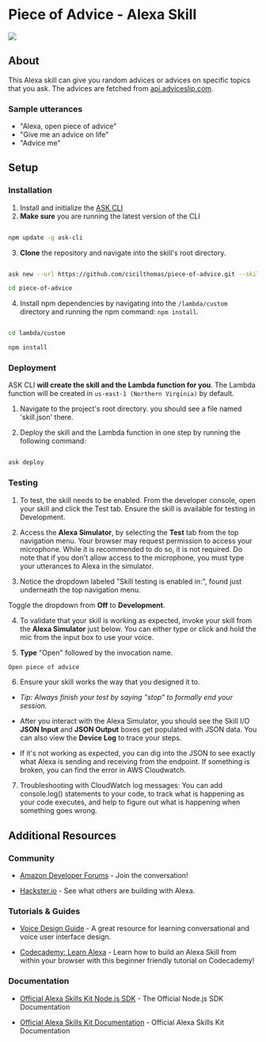 #  Piece of Advice - Alexa Skill

<img  src="https://m.media-amazon.com/images/G/01/mobile-apps/dex/alexa/alexa-skills-kit/tutorials/quiz-game/header._TTH_.png"  />


## About

This Alexa skill can give you random advices or advices on specific topics that you ask. The advices are fetched from [api.adviceslip.com](https://api.adviceslip.com/). 

### Sample utterances

* "Alexa, open piece of advice"
* "Give me an advice on life"
* "Advice me"



## Setup 

### Installation

1. Install and initialize the [ASK CLI](https://developer.amazon.com/docs/smapi/quick-start-alexa-skills-kit-command-line-interface.html?&sc_category=Owned&sc_channel=RD&sc_campaign=Evangelism2018&sc_publisher=github&sc_content=Content&sc_detail=hello-world-nodejs-V2_CLI-1&sc_funnel=Convert&sc_country=WW&sc_medium=Owned_RD_Evangelism2018_github_Content_hello-world-nodejs-V2_CLI-1_Convert_WW_beginnersdevs&sc_segment=beginnersdevs)
2.  **Make sure** you are running the latest version of the CLI
```bash

npm update -g ask-cli

```
3.  **Clone** the repository and navigate into the skill's root directory.

```bash

ask new --url https://github.com/cicilthomas/piece-of-advice.git --skill-name piece-of-advice

cd piece-of-advice

```
4. Install npm dependencies by navigating into the `/lambda/custom` directory and running the npm command: `npm install`.

```bash

cd lambda/custom

npm install

```
### Deployment

ASK CLI **will create the skill and the Lambda function for you**. The Lambda function will be created in ```us-east-1 (Northern Virginia)``` by default.

1. Navigate to the project's root directory. you should see a file named 'skill.json' there.

2. Deploy the skill and the Lambda function in one step by running the following command:

```bash

ask deploy

```

### Testing

1. To test, the skill needs to be enabled. From the developer console, open your skill and click the Test tab. Ensure the skill is available for testing in Development.

2. Access the **Alexa Simulator**, by selecting the **Test** tab from the top navigation menu. Your browser may request permission to access your microphone. While it is recommended to do so, it is not required. Do note that if you don't allow access to the microphone, you must type your utterances to Alexa in the simulator.

3. Notice the dropdown labeled "Skill testing is enabled in:", found just underneath the top navigation menu.

Toggle the dropdown from **Off** to **Development**.

4. To validate that your skill is working as expected, invoke your skill from the **Alexa Simulator** just below. You can either type or click and hold the mic from the input box to use your voice.

5.  **Type** "Open" followed by the invocation name.
```bash
Open piece of advice
```
6. Ensure your skill works the way that you designed it to.
*  *Tip: Always finish your test by saying "stop" to formally end your session.*
* After you interact with the Alexa Simulator, you should see the Skill I/O **JSON Input** and **JSON Output** boxes get populated with JSON data. You can also view the **Device Log** to trace your steps.

* If it's not working as expected, you can dig into the JSON to see exactly what Alexa is sending and receiving from the endpoint. If something is broken, you can find the error in AWS Cloudwatch.

7. Troubleshooting with CloudWatch log messages: You can add console.log() statements to your code, to track what is happening as your code executes, and help to figure out what is happening when something goes wrong.

## Additional Resources

### Community

*  [Amazon Developer Forums](https://forums.developer.amazon.com/spaces/165/index.html) - Join the conversation!

*  [Hackster.io](https://www.hackster.io/amazon-alexa) - See what others are building with Alexa.

### Tutorials & Guides

*  [Voice Design Guide](https://developer.amazon.com/designing-for-voice/) - A great resource for learning conversational and voice user interface design.

*  [Codecademy: Learn Alexa](https://www.codecademy.com/learn/learn-alexa) - Learn how to build an Alexa Skill from within your browser with this beginner friendly tutorial on Codecademy!
  

### Documentation

*  [Official Alexa Skills Kit Node.js SDK](https://www.npmjs.com/package/ask-sdk) - The Official Node.js SDK Documentation

*  [Official Alexa Skills Kit Documentation](https://developer.amazon.com/docs/ask-overviews/build-skills-with-the-alexa-skills-kit.html) - Official Alexa Skills Kit Documentation